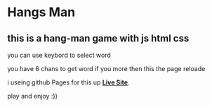 # Hangs Man
## this is a hang-man game with js html css

you can use keybord to select word

you have 6 chans to get word if you more then this the page reloade

i useing github Pages for this up 
 [**Live Site**](https://alishakiba1.github.io/Hang-Man/).

 play and enjoy :))
